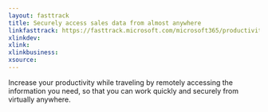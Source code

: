 ```yaml
---
layout: fasttrack
title: Securely access sales data from almost anywhere
linkfasttrack: https://fasttrack.microsoft.com/microsoft365/productivitylibrary/Securely-access-sales-data-from-almost-anywhere 
xlinkdev: 
xlink: 
xlinkbusiness: 
xsource: 
---
```

Increase your productivity while traveling by remotely accessing the information you need, so that you can work quickly and securely from virtually anywhere.